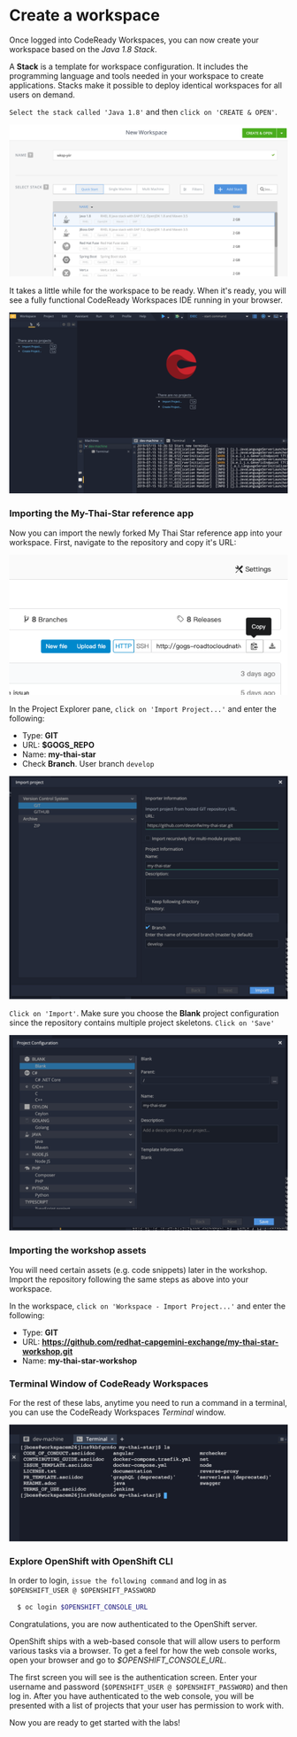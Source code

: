 # Create a workspace

Once logged into CodeReady Workspaces, you can now create your workspace based on the *Java 1.8 Stack*.

A **Stack** is a template for workspace configuration. It includes the programming language and tools needed in your workspace to create applications. 
Stacks make it possible to deploy identical workspaces for all users on demand.

`Select the stack called 'Java 1.8'` and then `click on 'CREATE & OPEN'`. 

![CodeReady Workspaces - Workspace](images/codeready-create-workspace.png)

It takes a little while for the workspace to be ready. When it's ready, you will see a fully functional CodeReady Workspaces IDE running in your browser.

![CodeReady Workspaces - Workspace](images/codeready-workspace.png)


### Importing the My-Thai-Star reference app

Now you can import the newly forked My Thai Star reference app into your workspace. First, navigate to the repository and copy it's URL:

![CodeReady Workspaces - Workspace](images/codeready-repo.png)

In the Project Explorer pane, `click on 'Import Project...'` and enter the following:

  * Type: **GIT**
  * URL: **$GOGS_REPO**
  * Name: **my-thai-star**
  * Check **Branch**. User branch `develop`

![CodeReady Workspaces - Workspace](images/codeready-import.png)

`Click on 'Import'`. Make sure you choose the **Blank** project configuration since the repository contains multiple project skeletons. `Click on 'Save'`

![CodeReady Workspaces - Workspace](images/codeready-import-save.png)

### Importing the workshop assets

You will need certain assets (e.g. code snippets) later in the workshop. Import the repository following the same steps as above into your workspace.

In the workspace, `click on 'Workspace - Import Project...'` and enter the following:

  * Type: **GIT**
  * URL: **https://github.com/redhat-capgemini-exchange/my-thai-star-workshop.git**
  * Name: **my-thai-star-workshop**


### Terminal Window of CodeReady Workspaces

For the rest of these labs, anytime you need to run a command in a terminal, you can use the CodeReady Workspaces *Terminal* window.

![CodeReady Workspaces - Terminal](images/codeready-terminal.png)


### Explore OpenShift with OpenShift CLI

In order to login, `issue the following command` and log in as `$OPENSHIFT_USER @ $OPENSHIFT_PASSWORD`

```bash
  $ oc login $OPENSHIFT_CONSOLE_URL
```

Congratulations, you are now authenticated to the OpenShift server.

OpenShift ships with a web-based console that will allow users to
perform various tasks via a browser.  To get a feel for how the web console
works, open your browser and go to *$OPENSHIFT_CONSOLE_URL*.

The first screen you will see is the authentication screen. Enter your username and password (`$OPENSHIFT_USER @ $OPENSHIFT_PASSWORD`) and 
then log in. After you have authenticated to the web console, you will be presented with a
list of projects that your user has permission to work with. 

Now you are ready to get started with the labs!
